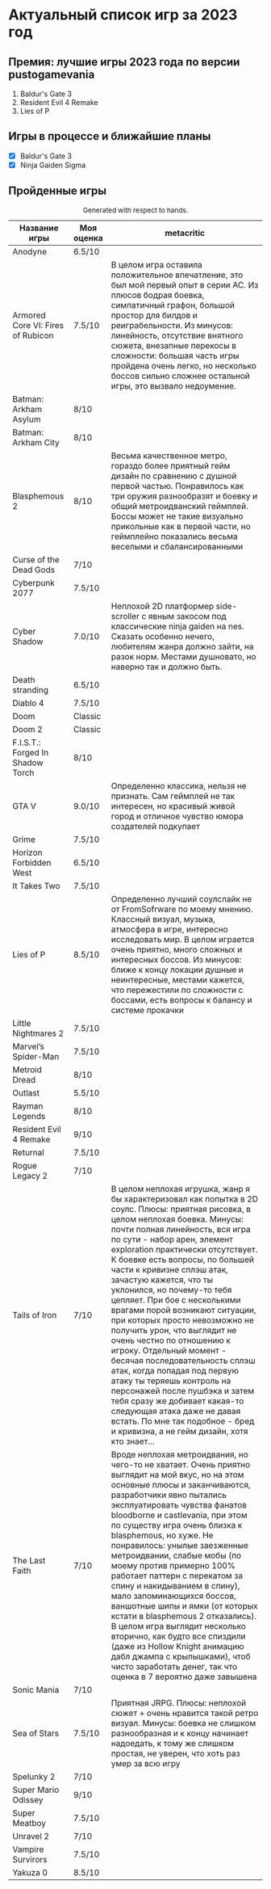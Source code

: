 # Актуальный список игр за 2023 год
## Премия: лучшие игры 2023 года по версии pustogamevania
1) Baldur's Gate 3
2) Resident Evil 4 Remake
3) Lies of P

## Игры в процессе и ближайшие планы
- [x] Baldur's Gate 3
- [x] Ninja Gaiden Sigma

## Пройденные игры

<table role="table" aria-busy="false" aria-colcount="3" class="table b-table gl-mt-0! gl-table" id="__BVID__297">
   <caption><small>Generated with respect to hands.</small></caption>
   <!---->
   <thead role="rowgroup" class="">
      <!---->
      <tr role="row" class="">
         <th role="columnheader" scope="col" tabindex="0" aria-colindex="1" aria-sort="ascending" class="position-relative">
            <div>Название игры</div>
         </th>
         <th role="columnheader" scope="col" tabindex="0" aria-colindex="2" aria-sort="none" class="position-relative">
            <div>Моя оценка</div>
         </th>
         <th role="columnheader" scope="col" aria-colindex="3" class="position-relative">
            <div>metacritic</div>
         </th>
      </tr>
   </thead>
   <tbody role="rowgroup">
      <!---->
      <tr role="row" class="">
         <td aria-colindex="1" role="cell" class="">Anodyne</td>
         <td aria-colindex="2" role="cell" class="">6.5/10</td>
         <td aria-colindex="3" role="cell" class=""></td>
      </tr>
      <tr role="row" class="">
         <td aria-colindex="1" role="cell" class="">Armored Core VI: Fires of Rubicon</td>
         <td aria-colindex="2" role="cell" class="">7.5/10</td>
         <td aria-colindex="3" role="cell" class="">В целом игра оставила положительное впечатление, это был мой первый опыт в серии AC. Из плюсов бодрая боевка, симпатичный графон, большой простор для билдов и реиграбельности. Из минусов: линейность, отсутствие внятного сюжета, внезапные перекосы в сложности: большая часть игры пройдена очень легко, но несколько боссов сильно сложнее остальной игры, это вызвало недоумение.</td>
      </tr>
      <tr role="row" class="">
         <td aria-colindex="1" role="cell" class="">Batman: Arkham Asylum</td>
         <td aria-colindex="2" role="cell" class="">8/10</td>
         <td aria-colindex="3" role="cell" class=""></td>
      </tr>
      <tr role="row" class="">
         <td aria-colindex="1" role="cell" class="">Batman: Arkham City</td>
         <td aria-colindex="2" role="cell" class="">8/10</td>
         <td aria-colindex="3" role="cell" class=""></td>
      </tr>
      <tr role="row" class="">
         <td aria-colindex="1" role="cell" class="">Blasphemous 2</td>
         <td aria-colindex="2" role="cell" class="">8/10</td>
         <td aria-colindex="3" role="cell" class="">Весьма качественное метро, гораздо более приятный гейм дизайн по сравнению с душной первой частью. Понравилось как три оружия разнообразят и боевку и общий метроидванский геймплей. Боссы может не такие визуально прикольные как в первой части, но геймплейно показались весьма веселыми и сбалансированными</td>
      </tr>
      <tr role="row" class="">
         <td aria-colindex="1" role="cell" class="">Curse of the Dead Gods</td>
         <td aria-colindex="2" role="cell" class="">7/10</td>
         <td aria-colindex="3" role="cell" class=""></td>
      </tr>
      <tr role="row" class="">
         <td aria-colindex="1" role="cell" class="">Cyberpunk 2077</td>
         <td aria-colindex="2" role="cell" class="">7.5/10</td>
         <td aria-colindex="3" role="cell" class=""></td>
      </tr>
      <tr role="row" class="">
         <td aria-colindex="1" role="cell" class="">Cyber Shadow</td>
         <td aria-colindex="2" role="cell" class="">7.0/10</td>
         <td aria-colindex="3" role="cell" class="">Неплохой 2D платформер side-scroller с явным закосом под классические ninja gaiden на nes. Сказать особенно нечего, любителям жанра должно зайти, на разок норм. Местами душновато, но наверно так и должно быть.</td>
      </tr>
      <tr role="row" class="">
         <td aria-colindex="1" role="cell" class="">Death stranding</td>
         <td aria-colindex="2" role="cell" class="">6.5/10</td>
         <td aria-colindex="3" role="cell" class=""></td>
      </tr>
      <tr role="row" class="">
         <td aria-colindex="1" role="cell" class="">Diablo 4</td>
         <td aria-colindex="2" role="cell" class="">7.5/10</td>
         <td aria-colindex="3" role="cell" class=""></td>
      </tr>
      <tr role="row" class="">
         <td aria-colindex="1" role="cell" class="">Doom</td>
         <td aria-colindex="2" role="cell" class="">Classic</td>
         <td aria-colindex="3" role="cell" class=""></td>
      </tr>
      <tr role="row" class="">
         <td aria-colindex="1" role="cell" class="">Doom 2</td>
         <td aria-colindex="2" role="cell" class="">Classic</td>
         <td aria-colindex="3" role="cell" class=""></td>
      </tr>
      <tr role="row" class="">
         <td aria-colindex="1" role="cell" class="">F.I.S.T.: Forged In Shadow Torch</td>
         <td aria-colindex="2" role="cell" class="">8/10</td>
         <td aria-colindex="3" role="cell" class=""></td>
      </tr>
      <tr role="row" class="">
         <td aria-colindex="1" role="cell" class="">GTA V</td>
         <td aria-colindex="2" role="cell" class="">9.0/10</td>
         <td aria-colindex="3" role="cell" class="">Определенно классика, нельзя не признать. Сам геймплей не так интересен, но красивый живой город и отличное чувство юмора создателей подкупает</td>
      </tr>
      <tr role="row" class="">
         <td aria-colindex="1" role="cell" class="">Grime</td>
         <td aria-colindex="2" role="cell" class="">7.5/10</td>
         <td aria-colindex="3" role="cell" class=""></td>
      </tr>
      <tr role="row" class="">
         <td aria-colindex="1" role="cell" class="">Horizon Forbidden West</td>
         <td aria-colindex="2" role="cell" class="">6.5/10</td>
         <td aria-colindex="3" role="cell" class=""></td>
      </tr>
      <tr role="row" class="">
         <td aria-colindex="1" role="cell" class="">It Takes Two</td>
         <td aria-colindex="2" role="cell" class="">7.5/10</td>
         <td aria-colindex="3" role="cell" class=""></td>
      </tr>
      <tr role="row" class="">
         <td aria-colindex="1" role="cell" class="">Lies of P</td>
         <td aria-colindex="2" role="cell" class="">8.5/10</td>
         <td aria-colindex="3" role="cell" class="">Определенно лучший соулслайк не от FromSofrware по моему мнению. Классный визуал, музыка, атмосфера в игре, интересно исследовать мир. В целом играется очень приятно, много сложных и интересных боссов. Из минусов: ближе к концу локации душные и неинтересные, местами кажется, что пережестили по сложности с боссами, есть вопросы к балансу и системе прокачки</td>
      </tr>
      <tr role="row" class="">
         <td aria-colindex="1" role="cell" class="">Little Nightmares 2</td>
         <td aria-colindex="2" role="cell" class="">7.5/10</td>
         <td aria-colindex="3" role="cell" class=""></td>
      </tr>
      <tr role="row" class="">
         <td aria-colindex="1" role="cell" class="">Marvel’s Spider-Man</td>
         <td aria-colindex="2" role="cell" class="">7.5/10</td>
         <td aria-colindex="3" role="cell" class=""></td>
      </tr>
      <tr role="row" class="">
         <td aria-colindex="1" role="cell" class="">Metroid Dread</td>
         <td aria-colindex="2" role="cell" class="">8/10</td>
         <td aria-colindex="3" role="cell" class=""></td>
      </tr>
      <tr role="row" class="">
         <td aria-colindex="1" role="cell" class="">Outlast</td>
         <td aria-colindex="2" role="cell" class="">5.5/10</td>
         <td aria-colindex="3" role="cell" class=""></td>
      </tr>
      <tr role="row" class="">
         <td aria-colindex="1" role="cell" class="">Rayman Legends</td>
         <td aria-colindex="2" role="cell" class="">8/10</td>
         <td aria-colindex="3" role="cell" class=""></td>
      </tr>
      <tr role="row" class="">
         <td aria-colindex="1" role="cell" class="">Resident Evil 4 Remake</td>
         <td aria-colindex="2" role="cell" class="">9/10</td>
         <td aria-colindex="3" role="cell" class=""></td>
      </tr>
      <tr role="row" class="">
         <td aria-colindex="1" role="cell" class="">Returnal</td>
         <td aria-colindex="2" role="cell" class="">7.5/10</td>
         <td aria-colindex="3" role="cell" class=""></td>
      </tr>
      <tr role="row" class="">
         <td aria-colindex="1" role="cell" class="">Rogue Legacy 2</td>
         <td aria-colindex="2" role="cell" class="">7/10</td>
         <td aria-colindex="3" role="cell" class=""></td>
      </tr>
      <tr role="row" class="">
         <td aria-colindex="1" role="cell" class="">Tails of Iron</td>
         <td aria-colindex="2" role="cell" class="">7/10</td>
         <td aria-colindex="3" role="cell" class="">В целом неплохая игрушка, жанр я бы характеризовал как попытка в 2D соулс. Плюсы: приятная рисовка, в целом неплохая боевка. Минусы: почти полная линейность, вся игра по сути - набор арен, элемент exploration практически отсутствует. К боевке есть вопросы, по большей части к кривизне сплэш атак, зачастую кажется, что ты уклонился, но почему-то тебя цепляет. При бое с несколькими врагами порой возникают ситуации, при которых просто невозможно не получить урон, что выглядит не очень честно по отношению к игроку. Отдельный момент - бесячая последовательность сплэш атак, когда попадая под первую атаку ты теряешь контроль на персонажей после пушбэка и затем тебя сразу же добивает какая-то следующая атака даже не давая встать. По мне так подобное - бред и кривизна, а не гейм дизайн, хотя кто знает...</td>
      </tr>
      <tr role="row" class="">
         <td aria-colindex="1" role="cell" class="">The Last Faith</td>
         <td aria-colindex="2" role="cell" class="">7/10</td>
         <td aria-colindex="3" role="cell" class="">Вроде неплохая метроидвания, но чего-то не хватает. Очень приятно выглядит на мой вкус, но на этом основные плюсы и заканчиваются, разработчики явно пытались эксплуатировать чувства фанатов bloodborne и castlevania, при этом по существу игра очень близка к blasphemous, но хуже. Не понравилось: унылые заезженные метроидвании, слабые мобы (по моему против примерно 100% работает паттерн с перекатом за спину и накидыванием в спину), мало запоминающихся боссов, ваншотные шипы и ямки (от которых кстати в blasphemous 2 отказались). В целом игра выглядит несколько вторично, как будто все спиздили (даже из Hollow Knight анимацию дабл джампа с крылышками), чтоб чисто заработать денег, так что оценка в 7 вероятно даже завышена</td>
      </tr>
      <tr role="row" class="">
         <td aria-colindex="1" role="cell" class="">Sonic Mania</td>
         <td aria-colindex="2" role="cell" class="">7/10</td>
         <td aria-colindex="3" role="cell" class=""></td>
      </tr>
      <tr role="row" class="">
         <td aria-colindex="1" role="cell" class="">Sea of Stars</td>
         <td aria-colindex="2" role="cell" class="">7.5/10</td>
         <td aria-colindex="3" role="cell" class="">Приятная JRPG. Плюсы: неплохой сюжет + очень нравится такой ретро визуал. Минусы: боевка не слишком разнообразная и к концу начинает надоедать, к тому же слишком простая, не уверен, что хоть раз умер за всю игру</td>
      </tr>
      <tr role="row" class="">
         <td aria-colindex="1" role="cell" class="">Spelunky 2</td>
         <td aria-colindex="2" role="cell" class="">7/10</td>
         <td aria-colindex="3" role="cell" class=""></td>
      </tr>
      <tr role="row" class="">
         <td aria-colindex="1" role="cell" class="">Super Mario Odissey</td>
         <td aria-colindex="2" role="cell" class="">9/10</td>
         <td aria-colindex="3" role="cell" class=""></td>
      </tr>
      <tr role="row" class="">
         <td aria-colindex="1" role="cell" class="">Super Meatboy</td>
         <td aria-colindex="2" role="cell" class="">7.5/10</td>
         <td aria-colindex="3" role="cell" class=""></td>
      </tr>
      <tr role="row" class="">
         <td aria-colindex="1" role="cell" class="">Unravel 2</td>
         <td aria-colindex="2" role="cell" class="">7/10</td>
         <td aria-colindex="3" role="cell" class=""></td>
      </tr>
      <tr role="row" class="">
         <td aria-colindex="1" role="cell" class="">Vampire Survirors</td>
         <td aria-colindex="2" role="cell" class="">7.5/10</td>
         <td aria-colindex="3" role="cell" class=""></td>
      </tr>
      <tr role="row" class="">
         <td aria-colindex="1" role="cell" class="">Yakuza 0</td>
         <td aria-colindex="2" role="cell" class="">8.5/10</td>
         <td aria-colindex="3" role="cell" class=""></td>
      </tr>
      <!----><!---->
   </tbody>
   <!---->
</table>
